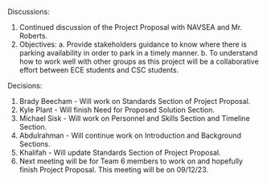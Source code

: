 Discussions:
  1. Continued discussion of the Project Proposal with NAVSEA and Mr. Roberts.
  2. Objectives:
     a. Provide stakeholders guidance to know where there is parking availability in order to park in a timely manner.
     b. To understand how to work well with other groups as this project will be a collaborative effort between ECE students and CSC students.

Decisions:
  1. Brady Beecham - Will work on Standards Section of Project Proposal.
  2. Kyle Plant - Will finish Need for Proposed Solution Section.
  3. Michael Sisk - Will work on Personnel and Skills Section and Timeline Section.
  4. Abdulrahman - Will continue work on Introduction and Background Sections.
  5. Khalifah - Will update Standards Section of Project Proposal.
  6. Next meeting will be for Team 6 members to work on and hopefully finish Project Proposal. This meeting will be on 09/12/23.
